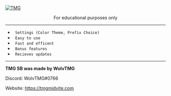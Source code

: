 <p align= center</p><a href="https://tmgmidvite.com" target="_blank"><img src="https://raw.githubusercontent.com/WolvTMG/images/main/tmgmidvite.png" alt="TMG"></a>
<p align="center">
For educational purposes only

---
* ` Settings (Color Theme, Prefix Choice)`
* ` Easy to use`
* ` Fast and efficent`
* ` Bonus features`
* ` Recieves updates`
---
**TMG SB was made by WolvTMG**

Discord: WolvTMG#0766

Website: https://tmgmidvite.com